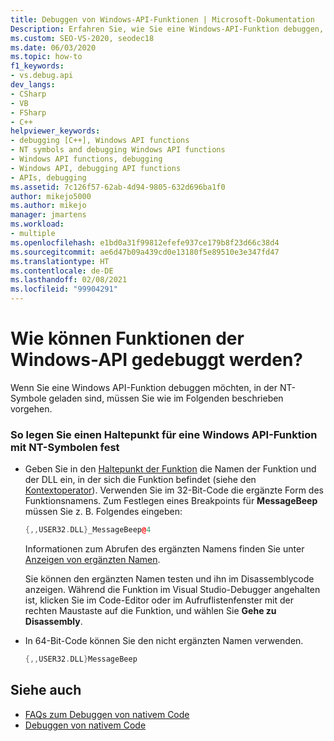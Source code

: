 ```yaml
---
title: Debuggen von Windows-API-Funktionen | Microsoft-Dokumentation
Description: Erfahren Sie, wie Sie eine Windows-API-Funktion debuggen, in der NT-Symbole geladen sind. Sie verwenden im 32-Bit-Code die ergänzte Form des Funktionsnamens, um den Breakpoint festzulegen.
ms.custom: SEO-VS-2020, seodec18
ms.date: 06/03/2020
ms.topic: how-to
f1_keywords:
- vs.debug.api
dev_langs:
- CSharp
- VB
- FSharp
- C++
helpviewer_keywords:
- debugging [C++], Windows API functions
- NT symbols and debugging Windows API functions
- Windows API functions, debugging
- Windows API, debugging API functions
- APIs, debugging
ms.assetid: 7c126f57-62ab-4d94-9805-632d696ba1f0
author: mikejo5000
ms.author: mikejo
manager: jmartens
ms.workload:
- multiple
ms.openlocfilehash: e1bd0a31f99812efefe937ce179b8f23d66c38d4
ms.sourcegitcommit: ae6d47b09a439cd0e13180f5e89510e3e347fd47
ms.translationtype: HT
ms.contentlocale: de-DE
ms.lasthandoff: 02/08/2021
ms.locfileid: "99904291"
---
```

# <a name="how-can-i-debug-windows-api-functions"></a>Wie können Funktionen der Windows-API gedebuggt werden?
Wenn Sie eine Windows API-Funktion debuggen möchten, in der NT-Symbole geladen sind, müssen Sie wie im Folgenden beschrieben vorgehen.

### <a name="to-set-a-breakpoint-on-a-windows-api-function-with-nt-symbols-loaded"></a>So legen Sie einen Haltepunkt für eine Windows API-Funktion mit NT-Symbolen fest

- Geben Sie in den [Haltepunkt der Funktion](../debugger/using-breakpoints.md#BKMK_Set_a_breakpoint_in_a_source_file) die Namen der Funktion und der DLL ein, in der sich die Funktion befindet (siehe den [Kontextoperator](../debugger/context-operator-cpp.md)). Verwenden Sie im 32-Bit-Code die ergänzte Form des Funktionsnamens. Zum Festlegen eines Breakpoints für **MessageBeep** müssen Sie z. B. Folgendes eingeben:

    ```cpp
    {,,USER32.DLL}_MessageBeep@4
    ```

     Informationen zum Abrufen des ergänzten Namens finden Sie unter [Anzeigen von ergänzten Namen](/previous-versions/5x49w699(v=vs.140)).

     Sie können den ergänzten Namen testen und ihn im Disassemblycode anzeigen. Während die Funktion im Visual Studio-Debugger angehalten ist, klicken Sie im Code-Editor oder im Aufruflistenfenster mit der rechten Maustaste auf die Funktion, und wählen Sie **Gehe zu Disassembly**.

- In 64-Bit-Code können Sie den nicht ergänzten Namen verwenden.

    ```cpp
    {,,USER32.DLL}MessageBeep
    ```

## <a name="see-also"></a>Siehe auch
- [FAQs zum Debuggen von nativem Code](../debugger/debugging-native-code-faqs.md)
- [Debuggen von nativem Code](../debugger/debugging-native-code.md)